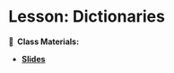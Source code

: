 <!-- .slide: data-background="./Images/header.svg" data-background-repeat="none" data-background-size="40% 40%" data-background-position="center 10%" class="header" -->

# Lesson: Dictionaries

<!-- Put a link to the slides so that students can find them -->

**📝 &nbsp;Class Materials:** 
  <!-- Put a link to the slides -->
* [**Slides**](https://docs.google.com/presentation/d/1WEFTBThonUYCQAFtrDxtDh-8RSVgdMJlc4vkjpCCDZA/)


<!-- > -->
